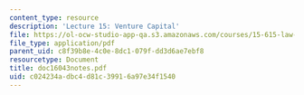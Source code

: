 ```yaml
---
content_type: resource
description: 'Lecture 15: Venture Capital'
file: https://ol-ocw-studio-app-qa.s3.amazonaws.com/courses/15-615-law-for-the-entrepreneur-and-manager-spring-2003/c024234adbc4d81c39916a97e34f1540_doc16043notes.pdf
file_type: application/pdf
parent_uid: c8f39b8e-4c0e-8dc1-079f-dd3d6ae7ebf8
resourcetype: Document
title: doc16043notes.pdf
uid: c024234a-dbc4-d81c-3991-6a97e34f1540
---
```

